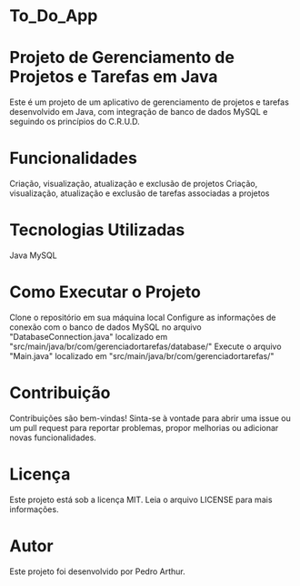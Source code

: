 # To_Do_App
# Projeto de Gerenciamento de Projetos e Tarefas em Java
Este é um projeto de um aplicativo de gerenciamento de projetos e tarefas desenvolvido em Java, com integração de banco de dados MySQL e seguindo os princípios do C.R.U.D.

# Funcionalidades
Criação, visualização, atualização e exclusão de projetos
Criação, visualização, atualização e exclusão de tarefas associadas a projetos

# Tecnologias Utilizadas
Java
MySQL

# Como Executar o Projeto
Clone o repositório em sua máquina local
Configure as informações de conexão com o banco de dados MySQL no arquivo "DatabaseConnection.java" localizado em "src/main/java/br/com/gerenciadortarefas/database/"
Execute o arquivo "Main.java" localizado em "src/main/java/br/com/gerenciadortarefas/"

# Contribuição
Contribuições são bem-vindas! Sinta-se à vontade para abrir uma issue ou um pull request para reportar problemas, propor melhorias ou adicionar novas funcionalidades.

# Licença
Este projeto está sob a licença MIT. Leia o arquivo LICENSE para mais informações.

# Autor
Este projeto foi desenvolvido por Pedro Arthur.
